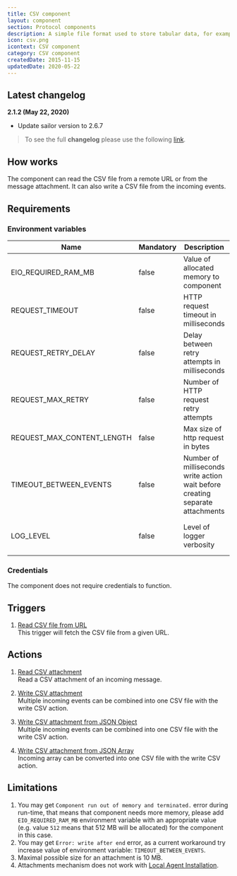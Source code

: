 ```yaml
---
title: CSV component
layout: component
section: Protocol components
description: A simple file format used to store tabular data, for example from a spreadsheet or a database.
icon: csv.png
icontext: CSV component
category: CSV component
createdDate: 2015-11-15
updatedDate: 2020-05-22
---
```


## Latest changelog

**2.1.2 (May 22, 2020)**

* Update sailor version to 2.6.7

> To see the full **changelog** please use the following [link](/components/csv/changelog).

## How works

The component can read the CSV file from a remote URL or from the message
attachment. It can also write a CSV file from the incoming events.

## Requirements

### Environment variables

|Name|Mandatory|Description|Values|
|----|---------|-----------|------|
|EIO_REQUIRED_RAM_MB| false | Value of allocated memory to component | Recommended: 512 |
|REQUEST_TIMEOUT| false |  HTTP request timeout in milliseconds | Default value: 10000 |
|REQUEST_RETRY_DELAY| false | Delay between retry attempts in milliseconds | Default value: 7000 |
|REQUEST_MAX_RETRY| false | Number of HTTP request retry attempts |  Default value: 7 |
|REQUEST_MAX_CONTENT_LENGTH| false | Max size of http request in bytes | Default value: 10485760 |
|TIMEOUT_BETWEEN_EVENTS| false | Number of milliseconds write action wait before creating separate attachments | Default value: 10000 |
|LOG_LEVEL| false | Level of logger verbosity | trace, debug, info, warning, error Default: info |


### Credentials

The component does not require credentials to function.


## Triggers

  1. [Read CSV file from URL](/components/csv/triggers#read-csv-file-from-url)                                                 
  This trigger will fetch the CSV file from a given URL.

## Actions

  1. [Read CSV attachment](/components/csv/actions#read-csv-attachment)                                                         
  Read a CSV attachment of an incoming message.

  2. [Write CSV attachment](/components/csv/actions#write-csv-attachment)                                                   
  Multiple incoming events can be combined into one CSV file with the write CSV action.

  3. [Write CSV attachment from JSON Object](/components/csv/actions#write-csv-attachment-from-json-object)                 
  Multiple incoming events can be combined into one CSV file with the write CSV action.

  4. [Write CSV attachment from JSON Array](/components/csv/actions#write-csv-attachment-from-json-array)                   
  Incoming array can be converted into one CSV file with the write CSV action.

## Limitations

  1. You may get `Component run out of memory and terminated.` error during run-time, that means that component needs more memory, please add `EIO_REQUIRED_RAM_MB` environment variable with an appropriate value (e.g. value `512` means that 512 MB will be allocated) for the component in this case.
  2. You may get `Error: write after end` error, as a current workaround try increase value of environment variable: `TIMEOUT_BETWEEN_EVENTS`.
  3. Maximal possible size for an attachment is 10 MB.
  4. Attachments mechanism does not work with [Local Agent Installation](/getting-started/local-agent).
